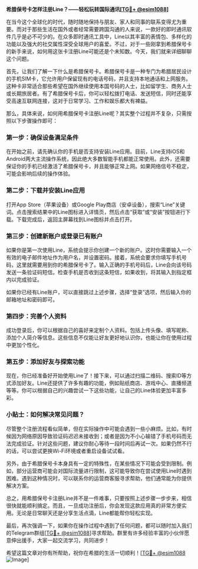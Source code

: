 **希腊保号卡怎样注册Line？——轻松玩转国际通讯[[TG💪+ @esim1088](https://t.me/s/esim1088)]**

在当今这个全球化的时代，随时随地保持与朋友、家人和同事的联系变得尤为重要。而对于那些生活在国外或者经常需要跨国沟通的人来说，一款好的即时通讯软件几乎是必不可少的。在众多即时通讯工具中，Line以其丰富的表情包、多样化的功能以及强大的社交属性深受全球用户的喜爱。不过，对于一些刚拿到希腊保号卡的新手来说，如何用这张卡注册Line可能还是个未知数。今天，我们就来详细聊聊这个问题。

首先，让我们了解一下什么是希腊保号卡。希腊保号卡是一种专门为希腊居民设计的手机SIM卡，它允许用户保留现有的电话号码，并且支持本地通话和上网服务。这种卡非常适合那些希望在国外继续使用本国号码的人士，比如留学生、商务人士或长期旅居者。有了希腊保号卡后，你可以轻松拨打电话、发送短信，同时还能享受高速互联网连接，这对于日常学习、工作和娱乐都大有裨益。

那么，具体来说，如何用希腊保号卡注册Line呢？其实整个过程并不复杂，只需按照以下步骤操作即可：

### 第一步：确保设备满足条件
在开始之前，请先确认你的手机是否支持安装Line应用。目前，Line支持iOS和Android两大主流操作系统，因此绝大多数智能手机都能正常使用。此外，还需要保证你的手机已经激活了希腊保号卡，并且能够正常上网。如果网络信号不稳定，可能会影响后续的操作体验。

### 第二步：下载并安装Line应用
打开App Store（苹果设备）或Google Play商店（安卓设备），搜索“Line”关键词。点击搜索结果中的Line图标进入详情页，然后点击“获取”或“安装”按钮进行下载。下载完成后，返回主屏幕找到Line图标并点击打开。

### 第三步：创建新账户或登录已有账户
如果你是第一次使用Line，系统会提示你创建一个新的账户。这时你需要输入一个有效的电子邮件地址作为用户名，并设置密码。接着，系统会要求你填写手机号码，这里就需要用到你的希腊保号卡了。输入正确的手机号码后，Line会向该号码发送一条验证码短信。检查手机是否收到这条短信，如果收到，将其输入到指定框内以完成验证。

如果你已经有Line账户，可以直接跳过上述步骤，选择“登录”选项，然后输入你的邮箱地址和密码即可。

### 第四步：完善个人资料
成功登录后，你可以根据自己的喜好来定制个人资料。包括上传头像、填写昵称、添加个人简介等信息。这些信息不仅能让好友更好地认识你，也能让你在使用过程中更加个性化。

### 第五步：添加好友与探索功能
现在，你已经准备好开始使用Line了！接下来，可以通过扫描二维码、搜索ID等方式添加好友。Line还提供了许多有趣的功能，例如贴纸商店、游戏中心、直播频道等等。你可以根据自己的兴趣尝试一下这些功能，让自己的Line体验更加丰富多彩。

### 小贴士：如何解决常见问题？
尽管整个注册流程看似简单，但在实际操作中可能会遇到一些小麻烦。比如，有时候因为网络原因导致验证码迟迟未接收到；或者是因为不小心输错了手机号码而无法完成验证。针对这些问题，建议你耐心等待一段时间后再试一次。如果仍然不行的话，可以尝试更换Wi-Fi环境或者重启设备试试看。

另外，由于希腊保号卡本身具有一定的特殊性，在某些情况下可能会受到限制。例如，部分运营商可能会对国际流量进行限制，这可能导致你在尝试使用Line时遇到困难。遇到这种情况时，可以联系你的运营商客服寻求帮助，他们通常能为你提供解决方案。

总之，用希腊保号卡注册Line并不是一件难事，只要按照上述步骤一步步来，相信很快就能顺利搞定。而且，一旦成功注册后，你会发现这款应用真的非常方便实用。无论是日常聊天还是分享生活点滴，Line都能帮你轻松实现。

最后，再次强调一下，如果你在操作过程中遇到了任何问题，都可以随时加入我们的Telegram群组[[TG💪+ @esim1088](https://t.me/s/esim1088)]寻求帮助。群里有许多经验丰富的小伙伴愿意伸出援手，大家一起交流学习，共同进步！

希望这篇文章对你有所帮助，祝你在希腊的生活一切顺利！[[TG💪+ @esim1088](https://t.me/s/esim1088) ![Image](https://i.postimg.cc/4NQfJmqS/Snipaste-2025-05-13-00-14-12.png)]